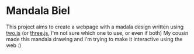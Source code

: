 Mandala Biel
============

This project aims to create a webpage with a madala design written using [two.js] (or [three.js], I'm not sure which one to use, or even if both)
My cousin made this mandala drawing and I'm trying to make it interactive using the web :)

[two.js]: https://jonobr1.github.io/two.js/
[three.js]: http://threejs.org/
